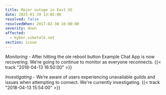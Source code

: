 ```yaml
---
title: Major outage in East US
date: 2025-01-29 13:05:00
resolved: false
resolvedWhen: 2017-02-30 16:00:00
severity: down
affected:
  - kyber.vibetalk.net
section: issue
---
```


*Monitoring* - After hitting the ole reboot button Example Chat App is now recovering. We’re going to continue to monitor as everyone reconnects. {{< track "2018-04-13 16:50:00" >}}

*Investigating* - We’re aware of users experiencing unavailable guilds and issues when attempting to connect. We're currently investigating. {{< track "2018-04-13 15:54:00" >}}
